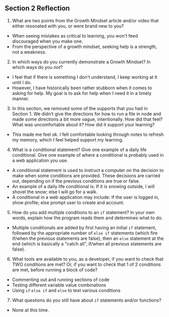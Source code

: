 ## Section 2 Reflection

1. What are two points from the Growth Mindset article and/or video that either resonated with you, or were brand new to you?
- When seeing mistakes as critical to learning, you won't feed discouraged when you make one.
- From the perspective of a growth mindset, seeking help is a strength, not a weakness.

2. In which ways do you currently demonstrate a Growth Mindset? In which ways do you _not_?
- I feel that if there is something I don't understand, I keep working at it until I do.
- However, I have historically been rather stubborn when it comes to asking for help. My goal is to ask for help when I need it in a timely manner.

3. In this section, we removed some of the supports that you had in Section 1. We didn't give the directions for how to run a file in node and made some directions a bit more vague, intentionally. How did that feel? What was uncomfortable about it? How did it support your learning?
 - This made me feel ok. I felt comfortable looking through notes to refresh my memory, which I feel helped support my learning.

4. What is a conditional statement? Give one example of a daily life conditional. Give one example of where a conditional is probably used in a web application you use.
- A conditional statement is used to instruct a computer on the decision to make when some conditions are provided. These decisions are carried out, depending on if the previous conditions are true or false.
- An example of a daily life conditional is: If it is snowing outside, I will shovel the snow; else I will go for a walk.
- A conditional in a web application may include: If the user is logged in, show profile; else prompt user to create and account.

5. How do you add multiple conditions to an `if` statement? In your own words, explain how the program reads them and determines what to do.
- Multiple conditionals are added by first having an initial `if` statement, followed by the appropriate number of `else if` statements (which fire if/when the previous statements are false), then an `else` statement at the end (which is basically a "catch all", if/when all previous statements are false).

6. What tools are available to you, as a developer, if you want to check that TWO conditions are met? Or, if you want to check that 1 of 2 conditions are met, before running a block of code?
- Commenting out and running sections of code
- Testing different variable value combinations
- Using `if` `else if` and `else` to test various conditions

7. What questions do you still have about `if` statements and/or functions?
- None at this time.
